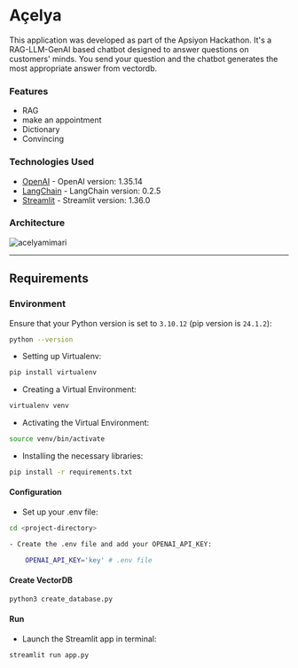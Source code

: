 # Açelya

This application was developed as part of the Apsiyon Hackathon. It's a RAG-LLM-GenAI based chatbot designed to answer questions on customers' minds. You send your question and the chatbot generates the most appropriate answer from vectordb.

### Features 
- RAG
- make an appointment
- Dictionary
- Convincing



### Technologies Used
- [OpenAI](https://platform.openai.com/docs/api-reference/introduction) - OpenAI version: 1.35.14
- [LangChain](https://python.langchain.com/v0.2/docs/introduction/) - LangChain version: 0.2.5
- [Streamlit](https://docs.streamlit.io/) - Streamlit version: 1.36.0


### Architecture

![acelyamimari](https://github.com/user-attachments/assets/481cd711-b11c-42d5-bae9-6398c85d20d0)


---

## Requirements

### Environment

Ensure that your Python version is set to `3.10.12` (pip version is `24.1.2`):

```bash
python --version
```
- Setting up Virtualenv:

```bash
pip install virtualenv
```
- Creating a Virtual Environment:
```bash
virtualenv venv
```
- Activating the Virtual Environment:
```bash
source venv/bin/activate
```
- Installing the necessary libraries:
```bash
pip install -r requirements.txt
```

#### Configuration

- Set up your .env file:

```bash
cd <project-directory>
```

```bash
- Create the .env file and add your OPENAI_API_KEY:

    OPENAI_API_KEY='key' # .env file

```
#### Create VectorDB

```bash
python3 create_database.py
```

#### Run

- Launch the Streamlit app in terminal:
```bash
streamlit run app.py
```
